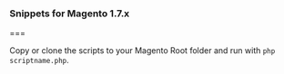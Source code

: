 ### Snippets for Magento 1.7.x
===

Copy or clone the scripts to your Magento Root folder and run with `php scriptname.php`.
